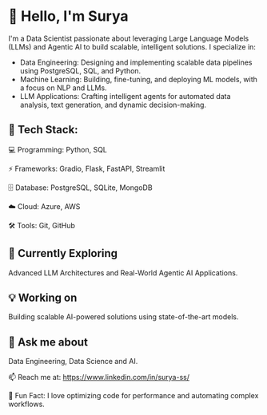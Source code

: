 # 👋 Hello, I'm Surya
I'm a Data Scientist passionate about leveraging Large Language Models (LLMs) and Agentic AI to build scalable, intelligent solutions. I specialize in:

- Data Engineering: Designing and implementing scalable data pipelines using PostgreSQL, SQL, and Python.
- Machine Learning: Building, fine-tuning, and deploying ML models, with a focus on NLP and LLMs.
- LLM Applications: Crafting intelligent agents for automated data analysis, text generation, and dynamic decision-making.

## 🔧 Tech Stack:

💻 Programming: Python, SQL

⚡ Frameworks: Gradio, Flask, FastAPI, Streamlit

🗄️ Database: PostgreSQL, SQLite, MongoDB

☁️ Cloud: Azure, AWS

🛠️ Tools: Git, GitHub

## 🌱 Currently Exploring
Advanced LLM Architectures and Real-World Agentic AI Applications.

## 💡 Working on
Building scalable AI-powered solutions using state-of-the-art models.

## 💬 Ask me about
Data Engineering, Data Science and AI.

📫 Reach me at: https://www.linkedin.com/in/surya-ss/

🚀 Fun Fact: I love optimizing code for performance and automating complex workflows.
